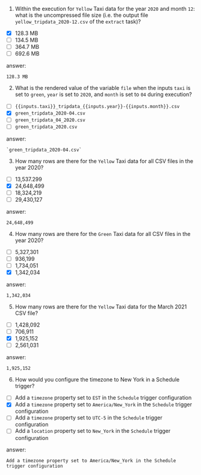 1) Within the execution for `Yellow` Taxi data for the year `2020` and month `12`: what is the uncompressed file size (i.e. the output file `yellow_tripdata_2020-12.csv` of the `extract` task)?
- [x] 128.3 MB
- [ ] 134.5 MB
- [ ] 364.7 MB
- [ ] 692.6 MB

answer:
```
128.3 MB
```
2) What is the rendered value of the variable `file` when the inputs `taxi` is set to `green`, `year` is set to `2020`, and `month` is set to `04` during execution?
- [ ] `{{inputs.taxi}}_tripdata_{{inputs.year}}-{{inputs.month}}.csv` 
- [x] `green_tripdata_2020-04.csv`
- [ ] `green_tripdata_04_2020.csv`
- [ ] `green_tripdata_2020.csv`

answer:
```
`green_tripdata_2020-04.csv`
```
3) How many rows are there for the `Yellow` Taxi data for all CSV files in the year 2020?
- [ ] 13,537.299
- [x] 24,648,499
- [ ] 18,324,219
- [ ] 29,430,127

answer:
```
24,648,499
```
4) How many rows are there for the `Green` Taxi data for all CSV files in the year 2020?
- [ ] 5,327,301
- [ ] 936,199
- [ ] 1,734,051
- [x] 1,342,034

answer:
```
1,342,034
```
5) How many rows are there for the `Yellow` Taxi data for the March 2021 CSV file?
- [ ] 1,428,092
- [ ] 706,911
- [x] 1,925,152
- [ ] 2,561,031

answer:
```
1,925,152
```
6) How would you configure the timezone to New York in a Schedule trigger?
- [ ] Add a `timezone` property set to `EST` in the `Schedule` trigger configuration  
- [x] Add a `timezone` property set to `America/New_York` in the `Schedule` trigger configuration
- [ ] Add a `timezone` property set to `UTC-5` in the `Schedule` trigger configuration
- [ ] Add a `location` property set to `New_York` in the `Schedule` trigger configuration  

answer:
```
Add a timezone property set to America/New_York in the Schedule trigger configuration
```